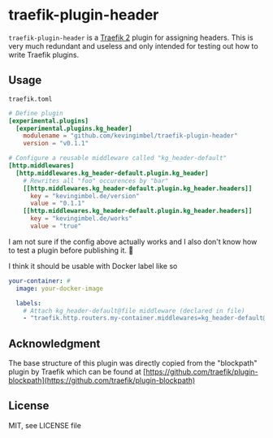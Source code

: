 # traefik-plugin-header

`traefik-plugin-header` is a [Traefik 2](https://doc.traefik.io/traefik/) plugin for assigning headers. This is very much redundant and useless and only intended for testing out how to write Traefik plugins.

## Usage

`traefik.toml`
```toml
# Define plugin
[experimental.plugins]
  [experimental.plugins.kg_header]
    modulename = "github.com/kevingimbel/traefik-plugin-header"
    version = "v0.1.1"

# Configure a reusable middleware called "kg_header-default"
[http.middlewares]
  [http.middlewares.kg_header-default.plugin.kg_header]
    # Rewrites all "foo" occurences by "bar"
    [[http.middlewares.kg_header-default.plugin.kg_header.headers]]
      key = "kevingimbel.de/version"
      value = "0.1.1"
    [[http.middlewares.kg_header-default.plugin.kg_header.headers]]
      key = "kevingimbel.de/works"
      value = "true"
```

I am not sure if the config above actually works and I also don't know how to test a plugin before publishing it. 😬

I think it should be usable with Docker label like so

```yaml
your-container: #
  image: your-docker-image

  labels:
    # Attach kg_header-default@file middleware (declared in file)
    - "traefik.http.routers.my-container.middlewares=kg_header-default@file"
```

## Acknowledgment

The base structure of this plugin was directly copied from the "blockpath" plugin by Traefik which can be found at [https://github.com/traefik/plugin-blockpath](https://github.com/traefik/plugin-blockpath)

## License

MIT, see LICENSE file